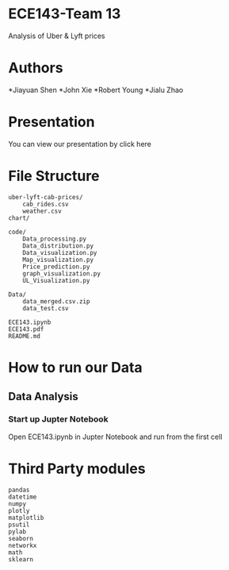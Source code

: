 # ECE143-Team 13
Analysis of Uber &amp; Lyft prices

# Authors
*Jiayuan Shen
*John Xie
*Robert Young
*Jialu Zhao

# Presentation
You can view our presentation by click here

# File Structure
```
uber-lyft-cab-prices/
    cab_rides.csv
    weather.csv
chart/

code/
    Data_processing.py
    Data_distribution.py
    Data_visualization.py
    Map_visualization.py
    Price_prediction.py
    graph_visualization.py
    UL_Visualization.py
    
Data/
    data_merged.csv.zip
    data_test.csv

ECE143.ipynb
ECE143.pdf
README.md
```

# How to run our Data
## Data Analysis
### Start up Jupter Notebook
Open ECE143.ipynb in Jupter Notebook and run from the first cell

# Third Party modules
```
pandas
datetime
numpy
plotly
matplotlib
psutil
pylab
seaborn
networkx
math
sklearn
```


